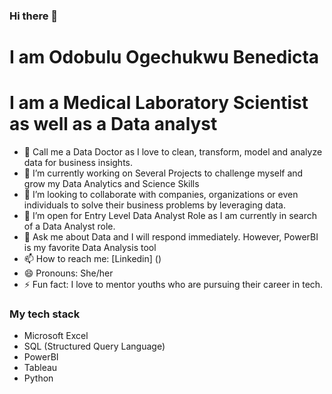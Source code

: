 ### Hi there 👋

<!--
**Ogeben1/Ogeben1** is a ✨ _special_ ✨ repository because its `README.md` (this file) appears on your GitHub profile.
-->
# I am Odobulu Ogechukwu Benedicta
# I am a Medical Laboratory Scientist as well as a Data analyst

 - 🔭 Call me a Data Doctor as I love to clean, transform, model and analyze data for business insights.
 - 🔭 I’m currently working on Several Projects to challenge myself and grow my Data Analytics and Science Skills
- 👯 I’m looking to collaborate with companies, organizations or even individuals to solve their business problems by leveraging data.
- 🤔 I’m open for Entry Level Data Analyst Role as I am currently in search of a Data Analyst role.
- 💬 Ask me about Data and I will respond immediately. However, PowerBI is my favorite Data Analysis tool 
- 📫 How to reach me: [Linkedin] () 
- 😄 Pronouns: She/her
- ⚡ Fun fact: I love to mentor youths who are pursuing their career in tech.

### My tech stack
- Microsoft Excel
- SQL (Structured Query Language)
- PowerBI
- Tableau
- Python
